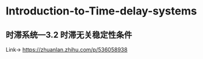 # Introduction-to-Time-delay-systems

## 时滞系统—3.2 时滞无关稳定性条件
Link-> https://zhuanlan.zhihu.com/p/536058938
